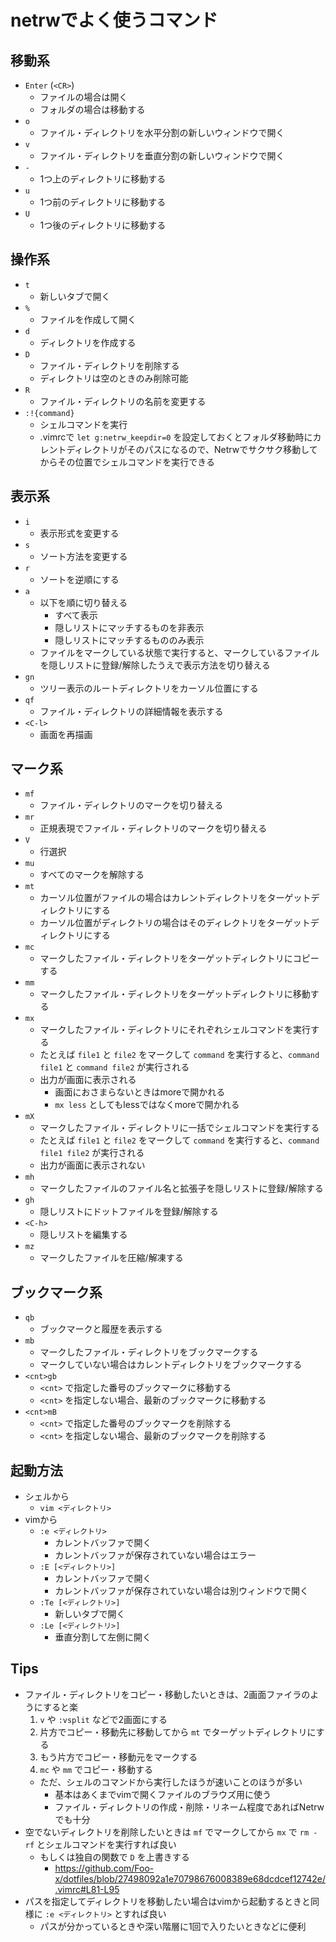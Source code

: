 # netrwでよく使うコマンド

## 移動系

- `Enter` (`<CR>`)
    - ファイルの場合は開く
    - フォルダの場合は移動する
- `o`
    - ファイル・ディレクトリを水平分割の新しいウィンドウで開く
- `v`
    - ファイル・ディレクトリを垂直分割の新しいウィンドウで開く
- `-`
    - 1つ上のディレクトリに移動する
- `u`
    - 1つ前のディレクトリに移動する
- `U`
    - 1つ後のディレクトリに移動する


## 操作系

- `t`
    - 新しいタブで開く
- `%`
    - ファイルを作成して開く
- `d`
    - ディレクトリを作成する
- `D`
    - ファイル・ディレクトリを削除する
    - ディレクトリは空のときのみ削除可能
- `R`
    - ファイル・ディレクトリの名前を変更する
- `:!{command}`
    - シェルコマンドを実行
    - .vimrcで `let g:netrw_keepdir=0` を設定しておくとフォルダ移動時にカレントディレクトリがそのパスになるので、Netrwでサクサク移動してからその位置でシェルコマンドを実行できる


## 表示系

- `i`
    - 表示形式を変更する
- `s`
    - ソート方法を変更する
- `r`
    - ソートを逆順にする
- `a`
    - 以下を順に切り替える
        - すべて表示
        - 隠しリストにマッチするものを非表示
        - 隠しリストにマッチするもののみ表示
    - ファイルをマークしている状態で実行すると、マークしているファイルを隠しリストに登録/解除したうえで表示方法を切り替える
- `gn`
    - ツリー表示のルートディレクトリをカーソル位置にする
- `qf`
    - ファイル・ディレクトリの詳細情報を表示する
- `<C-l>`
    - 画面を再描画


## マーク系

- `mf`
    - ファイル・ディレクトリのマークを切り替える
- `mr`
    - 正規表現でファイル・ディレクトリのマークを切り替える
- `V`
    - 行選択
- `mu`
    - すべてのマークを解除する
- `mt`
    - カーソル位置がファイルの場合はカレントディレクトリをターゲットディレクトリにする
    - カーソル位置がディレクトリの場合はそのディレクトリをターゲットディレクトリにする
- `mc`
    - マークしたファイル・ディレクトリをターゲットディレクトリにコピーする
- `mm`
    - マークしたファイル・ディレクトリをターゲットディレクトリに移動する
- `mx`
    - マークしたファイル・ディレクトリにそれぞれシェルコマンドを実行する
    - たとえば `file1` と `file2` をマークして `command` を実行すると、`command file1` と `command file2` が実行される
    - 出力が画面に表示される
        - 画面におさまらないときはmoreで開かれる
        - `mx less` としてもlessではなくmoreで開かれる
- `mX`
    - マークしたファイル・ディレクトリに一括でシェルコマンドを実行する
    - たとえば `file1` と `file2` をマークして `command` を実行すると、`command file1 file2` が実行される
    - 出力が画面に表示されない
- `mh`
    - マークしたファイルのファイル名と拡張子を隠しリストに登録/解除する
- `gh`
    - 隠しリストにドットファイルを登録/解除する
- `<C-h>`
    - 隠しリストを編集する
- `mz`
    - マークしたファイルを圧縮/解凍する


## ブックマーク系

- `qb`
    - ブックマークと履歴を表示する
- `mb`
    - マークしたファイル・ディレクトリをブックマークする
    - マークしていない場合はカレントディレクトリをブックマークする
- `<cnt>gb`
    - `<cnt>` で指定した番号のブックマークに移動する
    - `<cnt>` を指定しない場合、最新のブックマークに移動する
- `<cnt>mB`
    - `<cnt>` で指定した番号のブックマークを削除する
    - `<cnt>` を指定しない場合、最新のブックマークを削除する


## 起動方法

- シェルから
    - `vim <ディレクトリ>`
- vimから
    - `:e <ディレクトリ>`
        - カレントバッファで開く
        - カレントバッファが保存されていない場合はエラー
    - `:E [<ディレクトリ>]`
        - カレントバッファで開く
        - カレントバッファが保存されていない場合は別ウィンドウで開く
    - `:Te [<ディレクトリ>]`
        - 新しいタブで開く
    - `:Le [<ディレクトリ>]`
        - 垂直分割して左側に開く


## Tips

- ファイル・ディレクトリをコピー・移動したいときは、2画面ファイラのようにすると楽
    1. `v` や `:vsplit` などで2画面にする
    2. 片方でコピー・移動先に移動してから `mt` でターゲットディレクトリにする
    3. もう片方でコピー・移動元をマークする
    4. `mc` や `mm` でコピー・移動する
    - ただ、シェルのコマンドから実行したほうが速いことのほうが多い
        - 基本はあくまでvimで開くファイルのブラウズ用に使う
        - ファイル・ディレクトリの作成・削除・リネーム程度であればNetrwでも十分
- 空でないディレクトリを削除したいときは `mf` でマークしてから `mx` で `rm -rf` とシェルコマンドを実行すれば良い
    - もしくは独自の関数で `D` を上書きする
        - https://github.com/Foo-x/dotfiles/blob/27498092a1e70798676008389e68dcdcef12742e/.vimrc#L81-L95
- パスを指定してディレクトリを移動したい場合はvimから起動するときと同様に `:e <ディレクトリ>` とすれば良い
    - パスが分かっているときや深い階層に1回で入りたいときなどに便利

